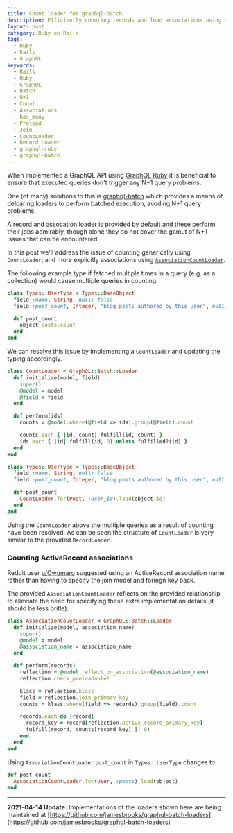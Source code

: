 ```yaml
---
title: Count loader for graphql-batch
description: Efficiently counting records and load associations using GraphQL Ruby
layout: post
category: Ruby on Rails
tags:
  - Ruby
  - Rails
  - GraphQL
keywords:
  - Rails
  - Ruby
  - GraphQL
  - Batch
  - N+1
  - Count
  - Associations
  - has_many
  - Preload
  - Join
  - CountLoader
  - Record Loader
  - graphql-ruby
  - graphql-batch
---
```


When implemented a GraphQL API using [GraphQL Ruby](https://graphql-ruby.org/) it is beneficial to ensure that executed queries don't trigger any N+1 query problems.

One (of many) solutions to this is [graphql-batch](https://github.com/Shopify/graphql-batch) which provides a means of delcaring loaders to perform batched execution, avoding N+1 query problems.

A record and assocation loader is provided by default and these perform their jobs admirably, though alone they do not cover the gamut of N+1 issues that can be encountered.

In this post we'll address the issue of counting generically using `CountLoader`, and more explicitly associations using [`AssociationCountLoader`](#counting-activerecord-associations).

The following example type if fetched multiple times in a query (e.g. as a collection) would cause multiple queries in counting:

```ruby
class Types::UserType < Types::BaseObject
  field :name, String, null: false
  field :post_count, Integer, "blog posts authored by this user", null: false

  def post_count
    object.posts.count
  end
end
```

We can resolve this issue by implementing a `CountLoader` and updating the typing accordingly.

```ruby
class CountLoader < GraphQL::Batch::Loader
  def initialize(model, field)
    super()
    @model = model
    @field = field
  end

  def perform(ids)
    counts = @model.where(@field => ids).group(@field).count

    counts.each { |id, count| fulfill(id, count) }
    ids.each { |id| fulfill(id, 0) unless fulfilled?(id) }
  end
end
```

```ruby
class Types::UserType < Types::BaseObject
  field :name, String, null: false
  field :post_count, Integer, "blog posts authored by this user", null: false

  def post_count
    CountLoader.for(Post, :user_id).load(object.id)
  end
end
```

Using the `CountLoader` above the multiple queries as a result of counting have been resolved. As can be seen the structure of `CountLoader` is very similar to the provided `RecordLoader`.

### Counting ActiveRecord associations

Reddit user [u/Owumaro](https://www.reddit.com/user/Owumaro) suggested using an ActiveRecord association name rather than having to specify the join model and foriegn key back.

The provided `AssociationCountLoader` reflects on the provided relationship to alleviate the need for specifying these extra implementation details (it should be less britle).

```ruby
class AssociationCountLoader < GraphQL::Batch::Loader
  def initialize(model, association_name)
    super()
    @model = model
    @association_name = association_name
  end

  def perform(records)
    reflection = @model.reflect_on_association(@association_name)
    reflection.check_preloadable!

    klass = reflection.klass
    field = reflection.join_primary_key
    counts = klass.where(field => records).group(field).count

    records.each do |record|
      record_key = record[reflection.active_record_primary_key]
      fulfill(record, counts[record_key] || 0)
    end
  end
end
```

Using `AssociationCountLoader` `post_count` in `Types::UserType` changes to:

```ruby
def post_count
  AssociationCountLoader.for(User, :posts).load(object)
end
```

---

**2021-04-14 Update:** Implementations of the loaders shown here are being maintained at [https://github.com/jamesbrooks/graphql-batch-loaders](https://github.com/jamesbrooks/graphql-batch-loaders)
